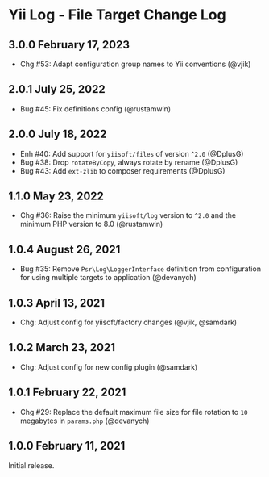 # Yii Log - File Target Change Log

## 3.0.0 February 17, 2023

- Chg #53: Adapt configuration group names to Yii conventions (@vjik)

## 2.0.1 July 25, 2022

- Bug #45: Fix definitions config (@rustamwin)

## 2.0.0 July 18, 2022

- Enh #40: Add support for `yiisoft/files` of version `^2.0` (@DplusG)
- Bug #38: Drop `rotateByCopy`, always rotate by rename (@DplusG)
- Bug #43: Add `ext-zlib` to composer requirements (@DplusG)

## 1.1.0 May 23, 2022

- Chg #36: Raise the minimum `yiisoft/log` version to `^2.0` and the minimum PHP version to 8.0 (@rustamwin)

## 1.0.4 August 26, 2021

- Bug #35: Remove `Psr\Log\LoggerInterface` definition from configuration for using multiple targets to application (@devanych)

## 1.0.3 April 13, 2021

- Chg: Adjust config for yiisoft/factory changes (@vjik, @samdark)

## 1.0.2 March 23, 2021

- Chg: Adjust config for new config plugin (@samdark)

## 1.0.1 February 22, 2021

- Chg #29: Replace the default maximum file size for file rotation to `10` megabytes in `params.php` (@devanych)

## 1.0.0 February 11, 2021

Initial release.
